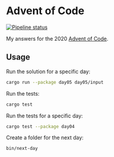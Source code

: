 # Advent of Code

[![Pipeline status][workflows-CI-badge]][actions]

My answers for the 2020 [Advent of Code](https://adventofcode.com/2020).

## Usage

Run the solution for a specific day:

```bash
cargo run --package day05 day05/input
```

Run the tests:

```bash
cargo test
```

Run the tests for a specific day:

```bash
cargo test --package day04
```

Create a folder for the next day:

```bash
bin/next-day
```


[workflows-CI-badge]: https://github.com/rjvdw/advent-of-code-2020/workflows/CI/badge.svg
[actions]: https://github.com/rjvdw/advent-of-code-2020/actions
